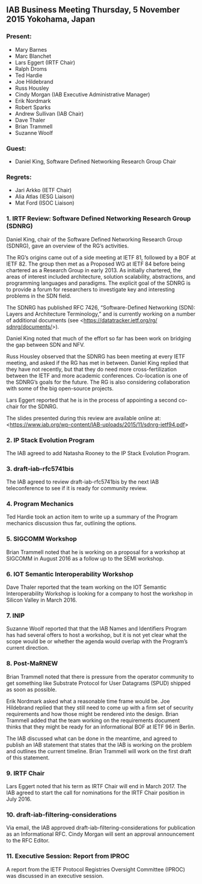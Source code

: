 
IAB Business Meeting 
Thursday, 5 November 2015 
Yokohama, Japan
----------------------------------------------------------------


### Present:


* Mary Barnes
* Marc Blanchet
* Lars Eggert (IRTF Chair)
* Ralph Droms
* Ted Hardie
* Joe Hildebrand
* Russ Housley
* Cindy Morgan (IAB Executive Administrative Manager)
* Erik Nordmark
* Robert Sparks
* Andrew Sullivan (IAB Chair)
* Dave Thaler
* Brian Trammell
* Suzanne Woolf


### Guest:


* Daniel King, Software Defined Networking Research Group Chair


### Regrets:


* Jari Arkko (IETF Chair)
* Alia Atlas (IESG Liaison)
* Mat Ford (ISOC Liaison)


### 1. IRTF Review: Software Defined Networking Research Group (SDNRG)


Daniel King, chair of the Software Defined Networking Research Group (SDNRG), gave an overview of the RG’s activities.


The RG’s origins came out of a side meeting at IETF 81, followed by a BOF at IETF 82. The group then met as a Proposed WG at IETF 84 before being chartered as a Research Group in early 2013. As initially chartered, the areas of interest included architecture, solution scalability, abstractions, and programming languages and paradigms. The explicit goal of the SDNRG is to provide a forum for researchers to investigate key and interesting problems in the SDN field.


The SDNRG has published RFC 7426, “Software-Defined Networking (SDN): Layers and Architecture Terminology,” and is currently working on a number of additional documents (see <[https://datatracker.ietf.org/rg/ sdnrg/documents/](https://datatracker.ietf.org/rg/%20sdnrg/documents/)>).


Daniel King noted that much of the effort so far has been work on bridging the gap between SDN and NFV.


Russ Housley observed that the SDNRG has been meeting at every IETF meeting, and asked if the RG has met in between. Daniel King replied that they have not recently, but that they do need more cross-fertilization between the IETF and more academic conferences. Co-location is one of the SDNRG’s goals for the future. The RG is also considering collaboration with some of the big open-source projects.


Lars Eggert reported that he is in the process of appointing a second co-chair for the SDNRG.


The slides presented during this review are available online at: <<https://www.iab.org/wp-content/IAB-uploads/2015/11/sdnrg-ietf94.pdf>>


### 2. IP Stack Evolution Program


The IAB agreed to add Natasha Rooney to the IP Stack Evolution Program.


### 3. draft-iab-rfc5741bis


The IAB agreed to review draft-iab-rfc5741bis by the next IAB teleconference to see if it is ready for community review.


### 4. Program Mechanics


Ted Hardie took an action item to write up a summary of the Program mechanics discussion thus far, outlining the options.


### 5. SIGCOMM Workshop


Brian Trammell noted that he is working on a proposal for a workshop at SIGCOMM in August 2016 as a follow up to the SEMI workshop.


### 6. IOT Semantic Interoperability Workshop


Dave Thaler reported that the team working on the IOT Semantic Interoperability Workshop is looking for a company to host the workshop in Silicon Valley in March 2016.


### 7. INIP


Suzanne Woolf reported that that the IAB Names and Identifiers Program has had several offers to host a workshop, but it is not yet clear what the scope would be or whether the agenda would overlap with the Program’s current direction.


### 8. Post-MaRNEW


Brian Trammell noted that there is pressure from the operator community to get something like Substrate Protocol for User Datagrams (SPUD) shipped as soon as possible.


Erik Nordmark asked what a reasonable time frame would be. Joe Hildebrand replied that they still need to come up with a firm set of security requirements and how those might be rendered into the design. Brian Trammell added that the team working on the requirements document thinks that they might be ready for an informational BOF at IETF 96 in Berlin.


The IAB discussed what can be done in the meantime, and agreed to publish an IAB statement that states that the IAB is working on the problem and outlines the current timeline. Brian Trammell will work on the first draft of this statement.


### 9. IRTF Chair


Lars Eggert noted that his term as IRTF Chair will end in March 2017. The IAB agreed to start the call for nominations for the IRTF Chair position in July 2016.


### 10. draft-iab-filtering-considerations


Via email, the IAB approved draft-iab-filtering-considerations for publication as an Informational RFC. Cindy Morgan will sent an approval announcement to the RFC Editor.


### 11. Executive Session: Report from IPROC


A report from the IETF Protocol Registries Oversight Committee (IPROC) was discussed in an executive session.


